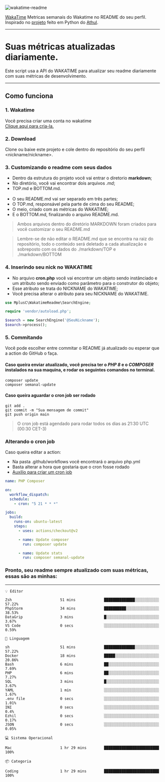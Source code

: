 ![wakatime-readme](https://socialify.git.ci/bymatheus/wakatime-readme/image?description=1&descriptionEditable=M%C3%A9tricas%20semanais%20do%20Wakatime%20no%20seu%20README%20de%20perfil.&font=KoHo&forks=1&language=1&owner=1&pattern=Signal&stargazers=1&theme=Dark)

[WakaTime](https://wakatime.com) Metricas semanais do Wakatime no README do seu perfil. <br>
Inspirado no [projeto](https://github.com/athul/waka-readme) feito em Python do [Athul](https://github.com/athul).
___

# Suas métricas atualizadas diariamente.
Este script usa a API do WAKATIME para atualizar seu readme diariamente com suas métricas de desenvolvimento.

___

## Como funciona

### 1. Wakatime
Você precisa criar uma conta no wakatime <br>
[Clique aqui para cria-la.](https://wakatime.com) 

### 2. Download
Clone ou baixe este projeto e cole dentro do repositório do seu perfil <nickname/nickname>.

### 3. Customizando o readme com seus dados
- Dentro da estrutura do projeto você vai entrar o diretorio **markdown**;  
- No diretório, você vai encontrar dois arquivos *.md*;
- TOP.md e BOTTOM.md.
<br><br>
- O seu README.md vai ser separado em três partes; 
- O TOP.md, responsável pela parte de cima do seu README;
- O meio, criado com as métricas do WAKATIME;
- E o BOTTOM.md, finalizando o arquivo README.md.<br>

> Ambos arquivos dentro do diretório MARKDOWN foram criados para você customizar o seu README.md

> Lembre-se de não editar o README.md que se encontra na raiz do repositório, todo o conteúdo será deletado a cada atualização e sobreposto com os dados do ./markdown/TOP e ./markdown/BOTTOM

### 4. Inserindo seu nick no WAKATIME
- No arquivo **cron.php** você vai encontrar um objeto sendo instânciado e um atributo sendo enviado como parâmetro para o construtor do objeto;
- Esse atributo se trata do NICKNAME do WAKATIME;
- Você precisa alterar o atributo para seu NICKNAME do WAKATIME.

```php
use MplusC\WakatimeReadme\SearchEngine;

require 'vendor/autoload.php';

$search = new SearchEngine('@SeuNickname');
$search->process();
```

### 5. Commitando
Você pode escolher entre commitar o README já atualizado ou esperar que a action do GitHub o faça. <br>

#### Caso queira enviar atualizado, você precisa ter o *PHP 8* e o *COMPOSER* instalados na sua maquina, e rodar os seguintes comandos no terminal.
```composer
composer update
composer semanal-update 
```

#### Caso queira aguardar o cron job ser rodado 
```git 
git add .
git commit -m "Sua mensagem de commit"
git push origin main
```

>O cron job está agendado para rodar todos os dias as 21:30 UTC (00:30 CET-3) 

### Alterando o cron job
Caso queira editar a action:

- Na pasta .github/workflows você encontrará o arquivo php.yml
- Basta alterar a hora que gostaria que o cron fosse rodado
- [Auxilio para criar um cron job](https://crontab.guru)

```yml
name: PHP Composer

on:
  workflow_dispatch:
  schedule:
    - cron: "5 21 * * *"

jobs:
  build:
    runs-on: ubuntu-latest
    steps:
      - uses: actions/checkout@v2

      - name: Update composer
        run: composer update

      - name: Update stats
        run: composer semanal-update
```

### Pronto, seu readme sempre atualizado com suas métricas, essas são as minhas:

___
```text
💡 Editor

Zsh                      51 mins             ██████████████░░░░░░░░░░░     57.22%
PhpStorm                 34 mins             ██████████░░░░░░░░░░░░░░░     38.53%
DataGrip                 3 mins              █░░░░░░░░░░░░░░░░░░░░░░░░      3.67%
VS Code                  0 secs              ░░░░░░░░░░░░░░░░░░░░░░░░░      0.59%
```
```text
💬 Linguagem

sh                       51 mins             ██████████████░░░░░░░░░░░     57.22%
Docker                   18 mins             █████░░░░░░░░░░░░░░░░░░░░     20.86%
Bash                     6 mins              ██░░░░░░░░░░░░░░░░░░░░░░░      7.69%
PHP                      6 mins              ██░░░░░░░░░░░░░░░░░░░░░░░      7.27%
SQL                      3 mins              █░░░░░░░░░░░░░░░░░░░░░░░░      3.67%
YAML                     1 min               ░░░░░░░░░░░░░░░░░░░░░░░░░      1.67%
.env file                0 secs              ░░░░░░░░░░░░░░░░░░░░░░░░░      1.01%
INI                      0 secs              ░░░░░░░░░░░░░░░░░░░░░░░░░       0.4%
Ezhil                    0 secs              ░░░░░░░░░░░░░░░░░░░░░░░░░      0.17%
JSON                     0 secs              ░░░░░░░░░░░░░░░░░░░░░░░░░      0.05%
```
```text
💻 Sistema Operacional

Mac                      1 hr 29 mins        █████████████████████████       100%
```
```text
📦 Categoria

Coding                   1 hr 29 mins        █████████████████████████       100%
```
